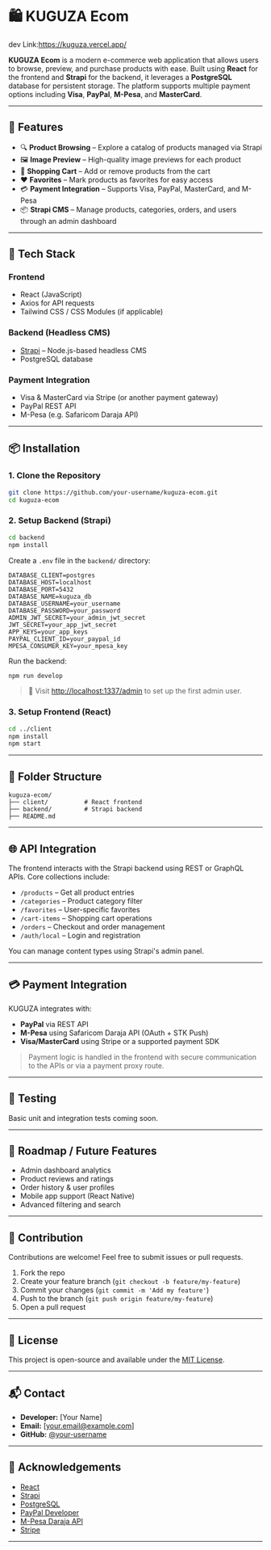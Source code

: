 # 🛍️ KUGUZA Ecom 
dev Link:https://kuguza.vercel.app/

**KUGUZA Ecom** is a modern e-commerce web application that allows users to browse, preview, and purchase products with ease. Built using **React** for the frontend and **Strapi** for the backend, it leverages a **PostgreSQL** database for persistent storage. The platform supports multiple payment options including **Visa**, **PayPal**, **M-Pesa**, and **MasterCard**.

---

## 🚀 Features

- 🔍 **Product Browsing** – Explore a catalog of products managed via Strapi
- 🖼️ **Image Preview** – High-quality image previews for each product
- 🛒 **Shopping Cart** – Add or remove products from the cart
- ❤️ **Favorites** – Mark products as favorites for easy access
- 💳 **Payment Integration** – Supports Visa, PayPal, MasterCard, and M-Pesa
- 📦 **Strapi CMS** – Manage products, categories, orders, and users through an admin dashboard

---

## 🧱 Tech Stack

### Frontend
- React (JavaScript)
- Axios for API requests
- Tailwind CSS / CSS Modules (if applicable)

### Backend (Headless CMS)
- [Strapi](https://strapi.io/) – Node.js-based headless CMS
- PostgreSQL database

### Payment Integration
- Visa & MasterCard via Stripe (or another payment gateway)
- PayPal REST API
- M-Pesa (e.g. Safaricom Daraja API)

---

## 📦 Installation

### 1. Clone the Repository

```bash
git clone https://github.com/your-username/kuguza-ecom.git
cd kuguza-ecom
```

### 2. Setup Backend (Strapi)

```bash
cd backend
npm install
```

Create a `.env` file in the `backend/` directory:

```env
DATABASE_CLIENT=postgres
DATABASE_HOST=localhost
DATABASE_PORT=5432
DATABASE_NAME=kuguza_db
DATABASE_USERNAME=your_username
DATABASE_PASSWORD=your_password
ADMIN_JWT_SECRET=your_admin_jwt_secret
JWT_SECRET=your_app_jwt_secret
APP_KEYS=your_app_keys
PAYPAL_CLIENT_ID=your_paypal_id
MPESA_CONSUMER_KEY=your_mpesa_key
```

Run the backend:

```bash
npm run develop
```

> 🔐 Visit [http://localhost:1337/admin](http://localhost:1337/admin) to set up the first admin user.

### 3. Setup Frontend (React)

```bash
cd ../client
npm install
npm start
```

---

## 📁 Folder Structure

```
kuguza-ecom/
├── client/          # React frontend
├── backend/         # Strapi backend
├── README.md
```

---

## 🌐 API Integration

The frontend interacts with the Strapi backend using REST or GraphQL APIs. Core collections include:

- `/products` – Get all product entries
- `/categories` – Product category filter
- `/favorites` – User-specific favorites
- `/cart-items` – Shopping cart operations
- `/orders` – Checkout and order management
- `/auth/local` – Login and registration

You can manage content types using Strapi's admin panel.

---

## 💳 Payment Integration

KUGUZA integrates with:

- **PayPal** via REST API
- **M-Pesa** using Safaricom Daraja API (OAuth + STK Push)
- **Visa/MasterCard** using Stripe or a supported payment SDK

> Payment logic is handled in the frontend with secure communication to the APIs or via a payment proxy route.

---

## 🧪 Testing

Basic unit and integration tests coming soon.

---

## 📌 Roadmap / Future Features

- Admin dashboard analytics
- Product reviews and ratings
- Order history & user profiles
- Mobile app support (React Native)
- Advanced filtering and search

---

## 🙌 Contribution

Contributions are welcome! Feel free to submit issues or pull requests.

1. Fork the repo
2. Create your feature branch (`git checkout -b feature/my-feature`)
3. Commit your changes (`git commit -m 'Add my feature'`)
4. Push to the branch (`git push origin feature/my-feature`)
5. Open a pull request

---

## 📝 License

This project is open-source and available under the [MIT License](LICENSE).

---

## 📬 Contact

- **Developer:** [Your Name]
- **Email:** [your.email@example.com]
- **GitHub:** [@your-username](https://github.com/your-username)

---

## 🌟 Acknowledgements

- [React](https://reactjs.org/)
- [Strapi](https://strapi.io/)
- [PostgreSQL](https://www.postgresql.org/)
- [PayPal Developer](https://developer.paypal.com/)
- [M-Pesa Daraja API](https://developer.safaricom.co.ke/)
- [Stripe](https://stripe.com/)

---